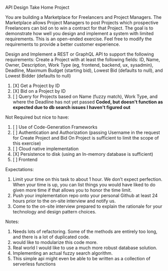 API Design Take Home Project

You are building a Marketplace for Freelancers and Project Managers. The Marketplace allows Project Managers to post Projects which prospective Freelancers can bid on to win a contract for that Project. The goal is to demonstrate how well you design and implement a system with limited requirements. This is an open-ended exercise. Feel free to modify the requirements to provide a better customer experience.

Design and Implement a REST or GraphQL API to support the following requirements:
Create a Project with at least the following fields: ID, Name, Owner, Description, Work Type (eg, frontend, backend, ux, sysadmin), Deadline, Maximum Budget (starting bid), Lowest Bid (defaults to null), and Lowest Bidder (defaults to null)

1. [X] Get a Project by ID
2. [X] Bid on a Project by ID
3. [ ] Query for Projects based on Name (fuzzy match), Work Type, and where the Deadline has not yet passed **Coded, but doesn't function as expected due to db search issues I haven't figured out**

Not Required but nice to have:

1. [ ] Use of Code-Generation Frameworks
2. [ ] Authentication and Authorization (passing Username in the request for Create Project and Bid On Project is sufficient to limit the scope of this exercise)
3. [ ] Cloud native implementation
4. [X] Persistence to disk (using an In-memory database is sufficient)
5. [ ] Frontend

Expectations:

1. Limit your time on this task to about 1 hour. We don’t expect perfection. When your time is up, you can list things you would have liked to do given more time if that allows you to honor the time limit.
2. Push your implementation repo onto your personal Github at least 24 hours prior to the on-site interview and notify us.
3. Come to the on-site interview prepared to explain the rationale for your technology and design pattern choices.

Notes:
1. Needs lots of refactoring. Some of the methods are entirely too long, and there is a lot of duplicated code.
2. would like to modularize this code more.
3. Real world I would like to use a much more robust database solution.
4. Implementing an actual fuzzy search algorithm.
5. This simple api might even be able to be written as a collection of serverless functions
